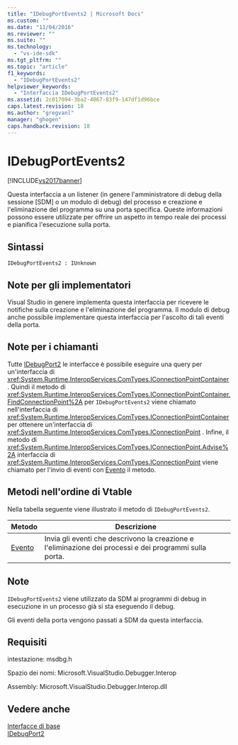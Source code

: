 ```yaml
---
title: "IDebugPortEvents2 | Microsoft Docs"
ms.custom: ""
ms.date: "11/04/2016"
ms.reviewer: ""
ms.suite: ""
ms.technology: 
  - "vs-ide-sdk"
ms.tgt_pltfrm: ""
ms.topic: "article"
f1_keywords: 
  - "IDebugPortEvents2"
helpviewer_keywords: 
  - "Interfaccia IDebugPortEvents2"
ms.assetid: 2c017094-3ba2-4067-83f9-147df1d96bce
caps.latest.revision: 18
ms.author: "gregvanl"
manager: "ghogen"
caps.handback.revision: 18
---
```

# IDebugPortEvents2
[!INCLUDE[vs2017banner](../../../code-quality/includes/vs2017banner.md)]

Questa interfaccia a un listener \(in genere l'amministratore di debug della sessione \[SDM\] o un modulo di debug\) del processo e creazione e l'eliminazione del programma su una porta specifica.  Queste informazioni possono essere utilizzate per offrire un aspetto in tempo reale dei processi e pianifica l'esecuzione sulla porta.  
  
## Sintassi  
  
```  
IDebugPortEvents2 : IUnknown  
```  
  
## Note per gli implementatori  
 Visual Studio in genere implementa questa interfaccia per ricevere le notifiche sulla creazione e l'eliminazione del programma.  Il modulo di debug anche possibile implementare questa interfaccia per l'ascolto di tali eventi della porta.  
  
## Note per i chiamanti  
 Tutte [IDebugPort2](../../../extensibility/debugger/reference/idebugport2.md) le interfacce è possibile eseguire una query per un'interfaccia di <xref:System.Runtime.InteropServices.ComTypes.IConnectionPointContainer> .  Quindi il metodo di <xref:System.Runtime.InteropServices.ComTypes.IConnectionPointContainer.FindConnectionPoint%2A> per `IDebugPortEvents2` viene chiamato nell'interfaccia di <xref:System.Runtime.InteropServices.ComTypes.IConnectionPointContainer> per ottenere un'interfaccia di <xref:System.Runtime.InteropServices.ComTypes.IConnectionPoint> .  Infine, il metodo di <xref:System.Runtime.InteropServices.ComTypes.IConnectionPoint.Advise%2A> interfaccia di <xref:System.Runtime.InteropServices.ComTypes.IConnectionPoint> viene chiamato per l'invio di eventi con [Evento](../../../extensibility/debugger/reference/idebugportevents2-event.md) il metodo.  
  
## Metodi nell'ordine di Vtable  
 Nella tabella seguente viene illustrato il metodo di `IDebugPortEvents2`.  
  
|Metodo|Descrizione|  
|------------|-----------------|  
|[Evento](../../../extensibility/debugger/reference/idebugportevents2-event.md)|Invia gli eventi che descrivono la creazione e l'eliminazione dei processi e dei programmi sulla porta.|  
  
## Note  
 `IDebugPortEvents2` viene utilizzato da SDM ai programmi di debug in esecuzione in un processo già si sta eseguendo il debug.  
  
 Gli eventi della porta vengono passati a SDM da questa interfaccia.  
  
## Requisiti  
 intestazione: msdbg.h  
  
 Spazio dei nomi: Microsoft.VisualStudio.Debugger.Interop  
  
 Assembly: Microsoft.VisualStudio.Debugger.Interop.dll  
  
## Vedere anche  
 [Interfacce di base](../../../extensibility/debugger/reference/core-interfaces.md)   
 [IDebugPort2](../../../extensibility/debugger/reference/idebugport2.md)
